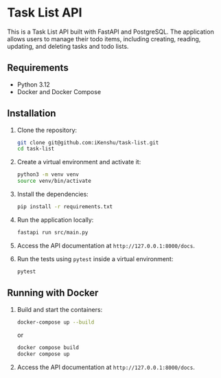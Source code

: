 # Task List API

This is a Task List API built with FastAPI and PostgreSQL. The application allows users to manage their todo items, including creating, reading, updating, and deleting tasks and todo lists.

## Requirements

- Python 3.12
- Docker and Docker Compose

## Installation

1. Clone the repository:

   ```bash
   git clone git@github.com:iKenshu/task-list.git
   cd task-list
   ```

2. Create a virtual environment and activate it:

   ```bash
   python3 -m venv venv
   source venv/bin/activate
   ```

3. Install the dependencies:

   ```bash
   pip install -r requirements.txt
   ```

4. Run the application locally:

   ```bash
   fastapi run src/main.py
   ```

5. Access the API documentation at `http://127.0.0.1:8000/docs`.
6. Run the tests using `pytest` inside a virtual environment:

   ```bash
   pytest
   ```

## Running with Docker

1. Build and start the containers:

   ```bash
   docker-compose up --build
   ```

   or

   ```bash
   docker compose build
   docker compose up
   ```

2. Access the API documentation at `http://127.0.0.1:8000/docs`.
